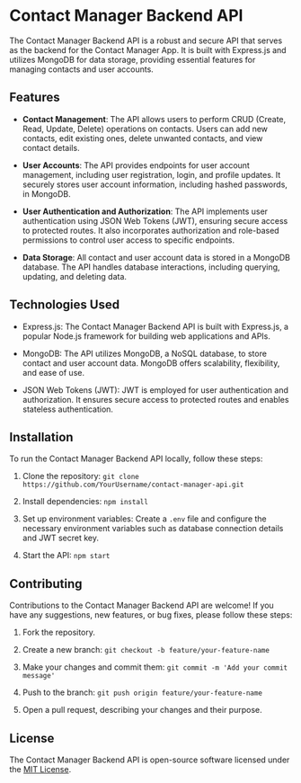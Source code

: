 # Contact Manager Backend API

The Contact Manager Backend API is a robust and secure API that serves as the backend for the Contact Manager App. It is built with Express.js and utilizes MongoDB for data storage, providing essential features for managing contacts and user accounts.

## Features

- **Contact Management**: The API allows users to perform CRUD (Create, Read, Update, Delete) operations on contacts. Users can add new contacts, edit existing ones, delete unwanted contacts, and view contact details.

- **User Accounts**: The API provides endpoints for user account management, including user registration, login, and profile updates. It securely stores user account information, including hashed passwords, in MongoDB.

- **User Authentication and Authorization**: The API implements user authentication using JSON Web Tokens (JWT), ensuring secure access to protected routes. It also incorporates authorization and role-based permissions to control user access to specific endpoints.

- **Data Storage**: All contact and user account data is stored in a MongoDB database. The API handles database interactions, including querying, updating, and deleting data.

## Technologies Used

- Express.js: The Contact Manager Backend API is built with Express.js, a popular Node.js framework for building web applications and APIs.

- MongoDB: The API utilizes MongoDB, a NoSQL database, to store contact and user account data. MongoDB offers scalability, flexibility, and ease of use.

- JSON Web Tokens (JWT): JWT is employed for user authentication and authorization. It ensures secure access to protected routes and enables stateless authentication.


## Installation

To run the Contact Manager Backend API locally, follow these steps:

1. Clone the repository: `git clone https://github.com/YourUsername/contact-manager-api.git`

2. Install dependencies: `npm install`

3. Set up environment variables: Create a `.env` file and configure the necessary environment variables such as database connection details and JWT secret key.

4. Start the API: `npm start`

## Contributing

Contributions to the Contact Manager Backend API are welcome! If you have any suggestions, new features, or bug fixes, please follow these steps:

1. Fork the repository.

2. Create a new branch: `git checkout -b feature/your-feature-name`

3. Make your changes and commit them: `git commit -m 'Add your commit message'`

4. Push to the branch: `git push origin feature/your-feature-name`

5. Open a pull request, describing your changes and their purpose.

## License

The Contact Manager Backend API is open-source software licensed under the [MIT License](LICENSE).


